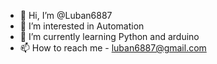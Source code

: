 - 👋 Hi, I’m @Luban6887
- 👀 I’m interested in Automation
- 🌱 I’m currently learning Python and arduino 
- 📫 How to reach me - luban6887@gmail.com

<!---
Luban6887/Luban6887 is a ✨ special ✨ repository because its `README.md` (this file) appears on your GitHub profile.
You can click the Preview link to take a look at your changes.
--->
